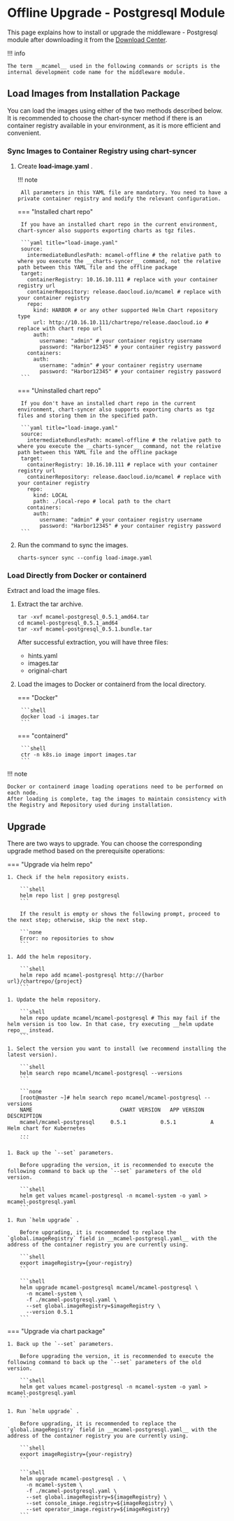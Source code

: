 # Offline Upgrade - Postgresql Module

This page explains how to install or upgrade the middleware - Postgresql module after downloading it from the [Download Center](../../../download/index.md).

!!! info

    The term __mcamel__ used in the following commands or scripts is the internal development code name for the middleware module.

## Load Images from Installation Package

You can load the images using either of the two methods described below. It is recommended to choose the chart-syncer method if there is an container registry available in your environment, as it is more efficient and convenient.

### Sync Images to Container Registry using chart-syncer

1. Create __load-image.yaml__ .

    !!! note

        All parameters in this YAML file are mandatory. You need to have a private container registry and modify the relevant configuration.

    === "Installed chart repo"

        If you have an installed chart repo in the current environment, chart-syncer also supports exporting charts as tgz files.

        ```yaml title="load-image.yaml"
        source:
          intermediateBundlesPath: mcamel-offline # the relative path to where you execute the __charts-syncer__ command, not the relative path between this YAML file and the offline package
        target:
          containerRegistry: 10.16.10.111 # replace with your container registry url
          containerRepository: release.daocloud.io/mcamel # replace with your container registry
          repo:
            kind: HARBOR # or any other supported Helm Chart repository type
            url: http://10.16.10.111/chartrepo/release.daocloud.io # replace with chart repo url
            auth:
              username: "admin" # your container registry username
              password: "Harbor12345" # your container registry password
          containers:
            auth:
              username: "admin" # your container registry username
              password: "Harbor12345" # your container registry password
        ```

    === "Uninstalled chart repo"

        If you don't have an installed chart repo in the current environment, chart-syncer also supports exporting charts as tgz files and storing them in the specified path.

        ```yaml title="load-image.yaml"
        source:
          intermediateBundlesPath: mcamel-offline # the relative path to where you execute the __charts-syncer__ command, not the relative path between this YAML file and the offline package
        target:
          containerRegistry: 10.16.10.111 # replace with your container registry url
          containerRepository: release.daocloud.io/mcamel # replace with your container registry
          repo:
            kind: LOCAL
            path: ./local-repo # local path to the chart
          containers:
            auth:
              username: "admin" # your container registry username
              password: "Harbor12345" # your container registry password
        ```

2. Run the command to sync the images.

    ```shell
    charts-syncer sync --config load-image.yaml
    ```

### Load Directly from Docker or containerd

Extract and load the image files.

1. Extract the tar archive.

    ```shell
    tar -xvf mcamel-postgresql_0.5.1_amd64.tar
    cd mcamel-postgresql_0.5.1_amd64
    tar -xvf mcamel-postgresql_0.5.1.bundle.tar
    ```

    After successful extraction, you will have three files:

    - hints.yaml
    - images.tar
    - original-chart

2. Load the images to Docker or containerd from the local directory.

    === "Docker"

        ```shell
        docker load -i images.tar
        ```

    === "containerd"

        ```shell
        ctr -n k8s.io image import images.tar
        ```

!!! note

    Docker or containerd image loading operations need to be performed on each node.
    After loading is complete, tag the images to maintain consistency with the Registry and Repository used during installation.

## Upgrade

There are two ways to upgrade. You can choose the corresponding upgrade method based on the prerequisite operations:

=== "Upgrade via helm repo"

    1. Check if the helm repository exists.

        ```shell
        helm repo list | grep postgresql
        ```

        If the result is empty or shows the following prompt, proceed to the next step; otherwise, skip the next step.

        ```none
        Error: no repositories to show
        ```

    1. Add the helm repository.

        ```shell
        helm repo add mcamel-postgresql http://{harbor url}/chartrepo/{project}
        ```

    1. Update the helm repository.

        ```shell
        helm repo update mcamel/mcamel-postgresql # This may fail if the helm version is too low. In that case, try executing __helm update repo__ instead.
        ```
  
    1. Select the version you want to install (we recommend installing the latest version).

        ```shell
        helm search repo mcamel/mcamel-postgresql --versions
        ```

        ```none
        [root@master ~]# helm search repo mcamel/mcamel-postgresql --versions
        NAME                            CHART VERSION   APP VERSION     DESCRIPTION               
        mcamel/mcamel-postgresql     0.5.1           0.5.1           A Helm chart for Kubernetes
        ...
        ```

    1. Back up the `--set` parameters.

        Before upgrading the version, it is recommended to execute the following command to back up the `--set` parameters of the old version.

        ```shell
        helm get values mcamel-postgresql -n mcamel-system -o yaml > mcamel-postgresql.yaml
        ```

    1. Run `helm upgrade` .

        Before upgrading, it is recommended to replace the  `global.imageRegistry` field in __mcamel-postgresql.yaml__ with the address of the container registry you are currently using.

        ```shell
        export imageRegistry={your-registry}
        ```

        ```shell
        helm upgrade mcamel-postgresql mcamel/mcamel-postgresql \
          -n mcamel-system \
          -f ./mcamel-postgresql.yaml \
          --set global.imageRegistry=$imageRegistry \
          --version 0.5.1
        ```

=== "Upgrade via chart package"

    1. Back up the `--set` parameters.

        Before upgrading the version, it is recommended to execute the following command to back up the `--set` parameters of the old version.

        ```shell
        helm get values mcamel-postgresql -n mcamel-system -o yaml > mcamel-postgresql.yaml
        ```

    1. Run `helm upgrade` .

        Before upgrading, it is recommended to replace the  `global.imageRegistry` field in __mcamel-postgresql.yaml__ with the address of the container registry you are currently using.

        ```shell
        export imageRegistry={your-registry}
        ```

        ```shell
        helm upgrade mcamel-postgresql . \
          -n mcamel-system \
          -f ./mcamel-postgresql.yaml \
          --set global.imageRegistry=${imageRegistry} \
          --set console_image.registry=${imageRegistry} \ 
          --set operator_image.registry=${imageRegistry}
        ```
